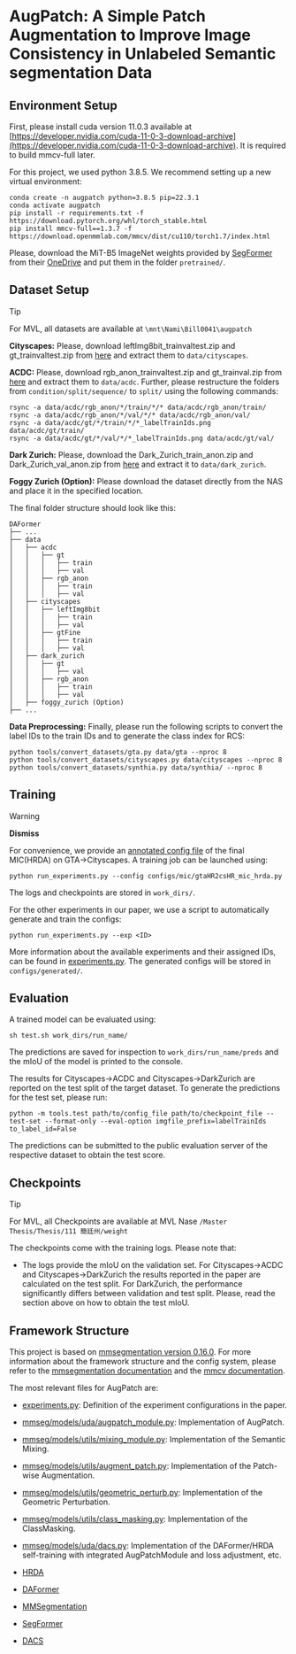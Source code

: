 # AugPatch: A Simple Patch Augmentation to Improve Image Consistency in Unlabeled Semantic segmentation Data

## Environment Setup

First, please install cuda version 11.0.3 available at [https://developer.nvidia.com/cuda-11-0-3-download-archive](https://developer.nvidia.com/cuda-11-0-3-download-archive). It is required to build mmcv-full later.

For this project, we used python 3.8.5. We recommend setting up a new virtual
environment:

```shell
conda create -n augpatch python=3.8.5 pip=22.3.1
conda activate augpatch
pip install -r requirements.txt -f https://download.pytorch.org/whl/torch_stable.html
pip install mmcv-full==1.3.7 -f https://download.openmmlab.com/mmcv/dist/cu110/torch1.7/index.html
```

Please, download the MiT-B5 ImageNet weights provided by [SegFormer](https://github.com/NVlabs/SegFormer?tab=readme-ov-file#training)
from their [OneDrive](https://connecthkuhk-my.sharepoint.com/:f:/g/personal/xieenze_connect_hku_hk/EvOn3l1WyM5JpnMQFSEO5b8B7vrHw9kDaJGII-3N9KNhrg?e=cpydzZ) and put them in the folder `pretrained/`.

## Dataset Setup
> [!TIP]
> For MVL, all datasets are available at `\mnt\Nami\Bill0041\augpatch`

**Cityscapes:** Please, download leftImg8bit_trainvaltest.zip and
gt_trainvaltest.zip from [here](https://www.cityscapes-dataset.com/downloads/)
and extract them to `data/cityscapes`.

**ACDC:** Please, download rgb_anon_trainvaltest.zip and
gt_trainval.zip from [here](https://acdc.vision.ee.ethz.ch/download) and
extract them to `data/acdc`. Further, please restructure the folders from
`condition/split/sequence/` to `split/` using the following commands:

```shell
rsync -a data/acdc/rgb_anon/*/train/*/* data/acdc/rgb_anon/train/
rsync -a data/acdc/rgb_anon/*/val/*/* data/acdc/rgb_anon/val/
rsync -a data/acdc/gt/*/train/*/*_labelTrainIds.png data/acdc/gt/train/
rsync -a data/acdc/gt/*/val/*/*_labelTrainIds.png data/acdc/gt/val/
```

**Dark Zurich:** Please, download the Dark_Zurich_train_anon.zip
and Dark_Zurich_val_anon.zip from
[here](https://www.trace.ethz.ch/publications/2019/GCMA_UIoU/) and extract it
to `data/dark_zurich`.


**Foggy Zurich (Option):** Please download the dataset directly from the NAS and place it in the specified location.

The final folder structure should look like this:

```none
DAFormer
├── ...
├── data
│   ├── acdc
│   │   ├── gt
│   │   │   ├── train
│   │   │   ├── val
│   │   ├── rgb_anon
│   │   │   ├── train
│   │   │   ├── val
│   ├── cityscapes
│   │   ├── leftImg8bit
│   │   │   ├── train
│   │   │   ├── val
│   │   ├── gtFine
│   │   │   ├── train
│   │   │   ├── val
│   ├── dark_zurich
│   │   ├── gt
│   │   │   ├── val
│   │   ├── rgb_anon
│   │   │   ├── train
│   │   │   ├── val
│   ├── foggy_zurich (Option)
├── ...
```

**Data Preprocessing:** Finally, please run the following scripts to convert the label IDs to the
train IDs and to generate the class index for RCS:

```shell
python tools/convert_datasets/gta.py data/gta --nproc 8
python tools/convert_datasets/cityscapes.py data/cityscapes --nproc 8
python tools/convert_datasets/synthia.py data/synthia/ --nproc 8
```

## Training

> [!WARNING]
> **Dismiss**
> 
> For convenience, we provide an [annotated config file](configs/mic/gtaHR2csHR_mic_hrda.py)
> of the final MIC(HRDA) on GTA→Cityscapes. A training job can be launched using:
> 
> ```shell
> python run_experiments.py --config configs/mic/gtaHR2csHR_mic_hrda.py
> ```

The logs and checkpoints are stored in `work_dirs/`.

For the other experiments in our paper, we use a script to automatically
generate and train the configs:

```shell
python run_experiments.py --exp <ID>
```

More information about the available experiments and their assigned IDs, can be
found in [experiments.py](experiments.py). The generated configs will be stored
in `configs/generated/`.

## Evaluation

A trained model can be evaluated using:

```shell
sh test.sh work_dirs/run_name/
```

The predictions are saved for inspection to
`work_dirs/run_name/preds`
and the mIoU of the model is printed to the console.

The results for Cityscapes→ACDC and Cityscapes→DarkZurich are reported on
the test split of the target dataset. To generate the predictions for the test
set, please run:

```shell
python -m tools.test path/to/config_file path/to/checkpoint_file --test-set --format-only --eval-option imgfile_prefix=labelTrainIds to_label_id=False
```

The predictions can be submitted to the public evaluation server of the
respective dataset to obtain the test score.

## Checkpoints

> [!TIP]
> For MVL, all Checkpoints are available at MVL Nase `/Master Thesis/Thesis/111 簡廷州/weight`

The checkpoints come with the training logs. Please note that:

* The logs provide the mIoU on the validation set. For Cityscapes→ACDC and
  Cityscapes→DarkZurich the results reported in the paper are calculated on the
  test split. For DarkZurich, the performance significantly differs between
  validation and test split. Please, read the section above on how to obtain
  the test mIoU.

## Framework Structure

This project is based on [mmsegmentation version 0.16.0](https://github.com/open-mmlab/mmsegmentation/tree/v0.16.0).
For more information about the framework structure and the config system,
please refer to the [mmsegmentation documentation](https://mmsegmentation.readthedocs.io/en/latest/index.html)
and the [mmcv documentation](https://mmcv.readthedocs.ihttps://arxiv.org/abs/2007.08702o/en/v1.3.7/index.html).

The most relevant files for AugPatch are:

* [experiments.py](experiments.py):
  Definition of the experiment configurations in the paper.
* [mmseg/models/uda/augpatch_module.py](mmseg/models/uda/augpatch_module.py):
  Implementation of AugPatch.
* [mmseg/models/utils/mixing_module.py](mmseg/models/utils/mixing_module.py):
  Implementation of the Semantic Mixing.
* [mmseg/models/utils/augment_patch.py](mmseg/models/utils/augment_patch.py):
  Implementation of the Patch-wise Augmentation.
* [mmseg/models/utils/geometric_perturb.py](mmseg/models/utils/geometric_perturb.py):
  Implementation of the Geometric Perturbation.
* [mmseg/models/utils/class_masking.py](mmseg/models/utils/class_masking.py):
  Implementation of the ClassMasking.
* [mmseg/models/uda/dacs.py](mmseg/models/uda/dacs.py):
  Implementation of the DAFormer/HRDA self-training with integrated AugPatchModule and loss adjustment, etc.

* [HRDA](https://github.com/lhoyer/HRDA)
* [DAFormer](https://github.com/lhoyer/DAFormer)
* [MMSegmentation](https://github.com/open-mmlab/mmsegmentation)
* [SegFormer](https://github.com/NVlabs/SegFormer)
* [DACS](https://github.com/vikolss/DACS)
